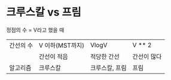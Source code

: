 # 크루스칼 vs 프림

정점의 수 = V라고 했을 때

|           |                 |                |             |
| :-------- | :-------------- | :------------- | :---------- |
| 간선의 수 | V 이하(MST까지) | VlogV          | V \*\* 2    |
|           | 간선이 적음     | 적당한 간선    | 간선이 많다 |
| 알고리즘  | 크루스칼        | 크루스칼, 프림 | 프림        |
